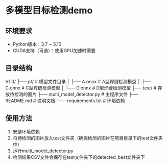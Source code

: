 # 多模型目标检测demo


## 环境要求
- Python版本：3.7 ~ 3.10
- CUDA支持（可选）：使用GPU加速时需要

## 目录结构
V1.0/
├── pt/ # 模型文件目录
│ ├── A.onnx # A型焊缝检测模型
│ ├── C.onnx # C型焊缝检测模型
│ └── D.onnx # D型焊缝检测模型
├── test/ # 存放待检测的图片
├── multi_model_detector.py # 主程序文件
├── README.md # 说明文档
└── requirements.txt # 环境依赖

## 使用方法
1. 安装环境依赖
2. 将待检测的图片放入test文件夹（确保检测的图片在项目目录下的test文件夹中）
3. 运行multi_model_detector.py
4. 检测结果CSV文件会保存在test文件夹下的detected_best文件夹下

